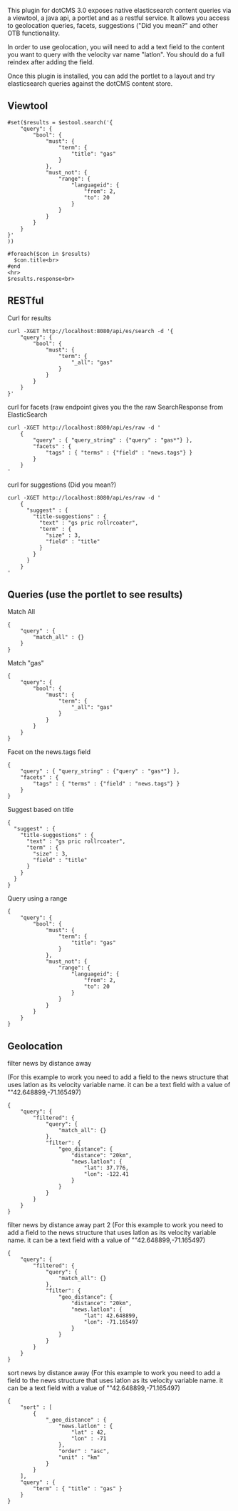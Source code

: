This plugin for dotCMS 3.0 exposes native elasticsearch content queries via a viewtool, a java api, a portlet and as a restful service.  It allows you access to geolocation queries, facets, suggestions ("Did you mean?" and other OTB functionality.

In order to use geolocation, you will need to add a text field to the content you want to query with the velocity var name "latlon".  You should do a full reindex after adding the field.

Once this plugin is installed, you can add the portlet to a layout and try elasticsearch queries against the dotCMS content store.  

## Viewtool
```
#set($results = $estool.search('{
    "query": {
        "bool": {
            "must": {
                "term": {
                    "title": "gas"
                }
            },
            "must_not": {
                "range": {
                    "languageid": {
                        "from": 2,
                        "to": 20
                    }
                }
            }
        }
    }
}'
))

#foreach($con in $results)
  $con.title<br>
#end
<hr>
$results.response<br>

```

## RESTful

Curl for  results
```
curl -XGET http://localhost:8080/api/es/search -d '{
    "query": {
        "bool": {
            "must": {
                "term": {
                    "_all": "gas"
                }
            }
        }
    }
}'
```
curl for facets (raw endpoint gives you the the raw SearchResponse from ElasticSearch
```
curl -XGET http://localhost:8080/api/es/raw -d '
	{
	    "query" : { "query_string" : {"query" : "gas*"} },
	    "facets" : {
	        "tags" : { "terms" : {"field" : "news.tags"} }
	    }
	}
'
```

curl for suggestions (Did you mean?)
```
curl -XGET http://localhost:8080/api/es/raw -d '
	{
	  "suggest" : {
	    "title-suggestions" : {
	      "text" : "gs pric rollrcoater",
	      "term" : {
	        "size" : 3,
	        "field" : "title"
	      }
	    }
	  }
	}
'
```

## Queries (use the portlet to see results)
Match All
```
{
    "query" : {
        "match_all" : {}
    }
}
```

Match "gas"
```
{
    "query": {
        "bool": {
            "must": {
                "term": {
                    "_all": "gas"
                }
            }
        }
    }
}
```

Facet on the news.tags field
```
{
    "query" : { "query_string" : {"query" : "gas*"} },
    "facets" : {
        "tags" : { "terms" : {"field" : "news.tags"} }
    }
}
```

Suggest based on title
```
{
  "suggest" : {
    "title-suggestions" : {
      "text" : "gs pric rollrcoater",
      "term" : {
        "size" : 3,
        "field" : "title"
      }
    }
  }
}
```

Query using a range
```
{
    "query": {
        "bool": {
            "must": {
                "term": {
                    "title": "gas"
                }
            },
            "must_not": {
                "range": {
                    "languageid": {
                        "from": 2,
                        "to": 20
                    }
                }
            }
        }
    }
}
```


## Geolocation
filter news by distance away

(For this example to work you need to add a field to the news structure 
that uses latlon as its velocity variable name.
it can be a text field with a value of ""42.648899,-71.165497)
```
{
    "query": {
        "filtered": {
            "query": {
                "match_all": {}
            },
            "filter": {
                "geo_distance": {
                    "distance": "20km",
                    "news.latlon": {
                        "lat": 37.776,
                        "lon": -122.41
                    }
                }
            }
        }
    }
}
```

filter news by distance away part 2
(For this example to work you need to add a field to the news structure 
that uses latlon as its velocity variable name.
it can be a text field with a value of ""42.648899,-71.165497)
```
{
    "query": {
        "filtered": {
            "query": {
                "match_all": {}
            },
            "filter": {
                "geo_distance": {
                    "distance": "20km",
                    "news.latlon": {
                        "lat": 42.648899,
                        "lon": -71.165497
                    }
                }
            }
        }
    }
}
```

sort news by distance away
(For this example to work you need to add a field to the news structure 
that uses latlon as its velocity variable name.
it can be a text field with a value of ""42.648899,-71.165497)
```
{
    "sort" : [
        {
            "_geo_distance" : {
                "news.latlon" : {
                    "lat" : 42,
                    "lon" : -71
                },
                "order" : "asc",
                "unit" : "km"
            }
        }
    ],
    "query" : {
        "term" : { "title" : "gas" }
    }
}
```

